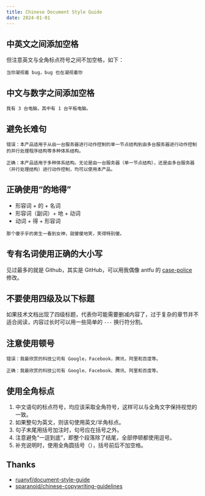 ```yaml
---
title: Chinese Document Style Guide
date: 2024-01-01
---
```


## 中英文之间添加空格

但注意英文与全角标点符号之间不加空格，如下：

```
当你凝视着 bug，bug 也在凝视着你
```


## 中文与数字之间添加空格

```
我有 3 台电脑，其中有 1 台平板电脑。
```


## 避免长难句

```
错误：本产品适用于从由一台服务器进行动作控制的单一节点结构到由多台服务器进行动作控制的并行处理程序结构等多种体系结构。

正确：本产品适用于多种体系结构。无论是由一台服务器（单一节点结构），还是由多台服务器（并行处理结构）进行动作控制，均可以使用本产品。
```


## 正确使用“的地得”

- 形容词 + 的 + 名词
- 形容词（副词）+ 地 + 动词
- 动词 + 得 + 形容词

```
那个傻乎乎的男生一看到女神，就傻傻地笑，笑得特别傻。
```


## 专有名词使用正确的大小写

见过最多的就是 Github，其实是 GitHub，可以用我偶像 antfu 的 [case-police](https://github.com/antfu/case-police) 修改。


## 不要使用四级及以下标题

如果技术文档出现了四级标题，代表你可能需要删减内容了，过于复杂的章节并不适合阅读，内容过长时可以用一些简单的 `---` 换行符分割。


## 注意使用顿号

```
错误：我最欣赏的科技公司有 Google，Facebook，腾讯，阿里和百度等。

正确：我最欣赏的科技公司有 Google、Facebook、腾讯、阿里和百度等。
```


## 使用全角标点

1. 中文语句的标点符号，均应该采取全角符号，这样可以与全角文字保持视觉的一致。
2. 如果整句为英文，则该句使用英文/半角标点。
3. 句子末尾用括号加注时，句号应在括号之外。
4. 注意避免“一逗到底”，即整个段落除了结尾，全部停顿都使用逗号。
5. 补充说明时，使用全角圆括号（），括号前后不加空格。


## Thanks

- [ruanyf/document-style-guide](https://github.com/ruanyf/document-style-guide)
- [sparanoid/chinese-copywriting-guidelines](https://github.com/sparanoid/chinese-copywriting-guidelines)